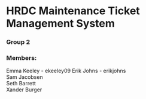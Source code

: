 # HRDC Maintenance Ticket Management System
### Group 2

### Members:
Emma Keeley - ekeeley09
Erik Johns - erikjohns  
Sam Jacobsen  
Seth Barrett  
Xander Burger  
